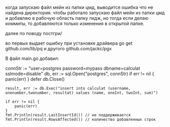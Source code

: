когда запускаю файл мейн из папки цмд, выводится ошибка что не найдена директория. 
чтобы работало запускаю файл мейн из папки цмд и добавляю в рабочую область папку пкдж, но тогда если делаю коммиты, то добавляются только изменения в открытой папке.

далее по поводу постгри/

во первых выдает ошибку при установке драйвера go get github.com/lib/pq и другого github.com/jackc/pgx
	

В файл main.go добавил:

connStr := "user=postgres password=mypass dbname=calculat sslmode=disable"
	db, err := sql.Open("postgres", connStr)
	if err != nil {
		panic(err)
	}
	defer db.Close()

	result, err := db.Exec("insert into calculat (username, onenumber,twonumber, resultat) values (name, oneInt, twoInt, sum)")

	if err != nil {
		panic(err)
	}
	fmt.Println(result.LastInsertId()) // не поддерживается
	fmt.Println(result.RowsAffected()) // количество добавленных строк
